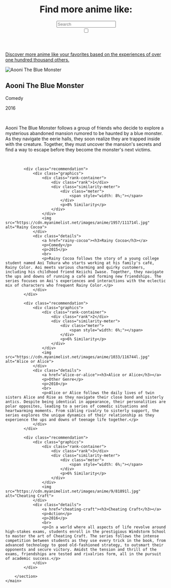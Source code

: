 
<!DOCTYPE html>
<html lang="en">
<head>
    <meta charset="UTF-8">
    <meta name="viewport" content="width=device-width, initial-scale=1.0">
    <title>More Anime Like Aooni The Blue Monster</title>
    <link href="https://fonts.googleapis.com/css2?family=Nunito:wght@400;700&display=swap" rel="stylesheet">
    <script src="https://d3js.org/d3.v7.min.js"></script>
    <link rel="stylesheet" href="https://cdnjs.cloudflare.com/ajax/libs/font-awesome/5.15.4/css/all.min.css">
    <link id="stylesheet" rel="stylesheet" href="page.css">
    <link rel="icon" href="../favicon.png" type="image/png">
    <script src="https://cdn.jsdelivr.net/npm/chart.js"></script>
    <script src="https://cdn.jsdelivr.net/npm/chartjs-plugin-datalabels"></script>
    <script src="page.js"></script>
</head>
<body>
    <header>
        <script>const number = "33814";</script>
        <a href="../index" class="home-icon"><i class="fas fa-home"></i></a>
        <a href="javascript:void(0);" class="home-icon", id="randomPageLink"><i class="fas fa-random"></i></a>
        <div class="header-content">
            <h1>Find more anime like: </h1>
            <div class="search-container">
                <input type="text" id="searchBox" class="searchBox" placeholder="Search">
                <div id="autocomplete-list" class="autocomplete-items"></div>
            </div>
        </div>
        <label class="switch">
            <input type="checkbox" id="themeToggle">
            <span class="slider round"></span>
        </label>
    </header>
    <p id="tagline"><a href="../about">Discover more anime like your favorites based on the experiences of over one hundred thousand others.</a></p>
    <div class="black-bar"></div>
    <main>
        <section id="main-anime">
            <div class="anime-details">
                <img src="https://cdn.myanimelist.net/images/anime/3/81430l.jpg" alt="Aooni The Blue Monster">
                <div>
                    <h2 id="title">Aooni The Blue Monster</h2>
                    <p>Comedy</p>
                    <p>2016</p>
                    <br>
                    <p>Aooni The Blue Monster follows a group of friends who decide to explore a mysterious abandoned mansion rumored to be haunted by a blue monster. As they navigate the eerie halls, they soon realize they are trapped inside with the creature. Together, they must uncover the mansion's secrets and find a way to escape before they become the monster's next victims.</p>
                </div>
            </div>
            <canvas id="myPolarAreaChart" width="40px" height="40px"></canvas>
        </section>
        <br>
        <section id="recommendations">

            <div class="recommendation">
                <div class="graphics">
                    <div class="rank-container">
                        <div class="rank">1</div>
                        <div class="similarity-meter">
                            <div class="meter">
                                <span style="width: 8%;"></span>
                            </div>
                            <p>8% Similarity</p>
                        </div>
                    </div>
                    <img src="https://cdn.myanimelist.net/images/anime/1957/111714l.jpg" alt="Rainy Cocoa">
                </div>
                <div class="details">
                    <a href="rainy-cocoa"><h3>Rainy Cocoa</h3></a>
                    <p>Comedy</p>
                    <p>2015</p>
                    <br>
                    <p>Rainy Cocoa follows the story of a young college student named Aoi Tokura who starts working at his family's café, Rainy Color. Aoi meets various charming and quirky customers, including his childhood friend Keiichi Iwase. Together, they navigate the ups and downs of running a café and forming new friendships. The series focuses on Aoi's experiences and interactions with the eclectic mix of characters who frequent Rainy Color.</p>
                </div>
            </div>

            <div class="recommendation">
                <div class="graphics">
                    <div class="rank-container">
                        <div class="rank">2</div>
                        <div class="similarity-meter">
                            <div class="meter">
                                <span style="width: 6%;"></span>
                            </div>
                            <p>6% Similarity</p>
                        </div>
                    </div>
                    <img src="https://cdn.myanimelist.net/images/anime/1033/116744l.jpg" alt="Alice or Alice">
                </div>
                <div class="details">
                    <a href="alice-or-alice"><h3>Alice or Alice</h3></a>
                    <p>Other Genre</p>
                    <p>2018</p>
                    <br>
                    <p>Alice or Alice follows the daily lives of twin sisters Alice and Rise as they navigate their close bond and sisterly antics. Despite being identical in appearance, their personalities are polar opposites, leading to a series of comedic situations and heartwarming moments. From sibling rivalry to sisterly support, the series explores the unique dynamics of their relationship as they experience the ups and downs of teenage life together.</p>
                </div>
            </div>

            <div class="recommendation">
                <div class="graphics">
                    <div class="rank-container">
                        <div class="rank">3</div>
                        <div class="similarity-meter">
                            <div class="meter">
                                <span style="width: 6%;"></span>
                            </div>
                            <p>6% Similarity</p>
                        </div>
                    </div>
                    <img src="https://cdn.myanimelist.net/images/anime/9/81891l.jpg" alt="Cheating Craft">
                </div>
                <div class="details">
                    <a href="cheating-craft"><h3>Cheating Craft</h3></a>
                    <p>Action</p>
                    <p>2016</p>
                    <br>
                    <p>In a world where all aspects of life revolve around high-stakes exams, students enroll in the prestigious Windstorm School to master the art of Cheating Craft. The series follows the intense competition between students as they use every trick in the book, from advanced technology to good old-fashioned strategy, to outsmart their opponents and secure victory. Amidst the tension and thrill of the exams, friendships are tested and rivalries form, all in the pursuit of academic success.</p>
                </div>
            </div>

        </section>
    </main>
</body>
</html>
